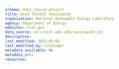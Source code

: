 ```yaml
---
schema: data_rescue_project 
title: Wind Toolkit seasiawind
organization: National Renewable Energy Laboratory
agency: Department of Energy
websites: nrel.gov
data_source: s3://nrel-pds-wtk/seasiawind_v3/
description: 
last_modified: 2025-03-03
last_modified_by: Cataloger
metadata_available: No
metadata_url: 
resources:
---
```

